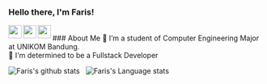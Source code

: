 ### Hello there, I'm Faris!

<a href="mailto:frsfarhan.10@gmail.com">
  <img align="left" width="26px" src="https://cdn.jsdelivr.net/npm/simple-icons@v3/icons/gmail.svg" />
</a>
<a href="https://twitter.com/watchths">
  <img align="left" width="26px" src="https://cdn.jsdelivr.net/npm/simple-icons@v3/icons/twitter.svg" />
</a>
<a href="https://twitter.com/frsnurrachman">
  <img align="left" width="26px" src="https://cdn.jsdelivr.net/npm/simple-icons@v3/icons/instagram.svg" />
</a>
<br>
### About Me
🌱 I’m a student of Computer Engineering Major at UNIKOM Bandung. </br>
🚀 I'm determined to be a Fullstack Developer

![Faris's github stats](https://github-readme-stats.vercel.app/api?username=farisfarhann&show_icons=true&hide_border=true)&nbsp;&nbsp;
![Faris's Language stats](https://github-readme-stats-eight-theta.vercel.app/api/top-langs/?username=farisfarhann&layout=compact&langs_count=8&hide_border=true)
<br />
